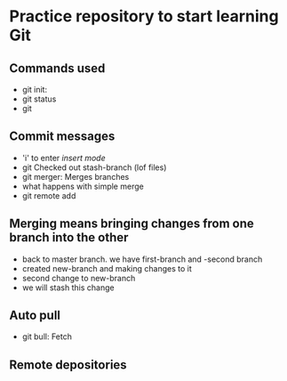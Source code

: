 # Practice repository to start learning Git

## Commands used
- git init:
- git status
- git

## Commit messages

- 'i' to enter *insert mode*
- git Checked out stash-branch (lof files)
- git merger: Merges branches
- what happens with simple merge
- git remote add
## Merging means bringing changes from one branch into the other
- back to master branch. we have first-branch and -second branch
- created new-branch and making changes to it
- second change to new-branch
- we will stash this change

## Auto pull

- git bull: Fetch

## Remote depositories
